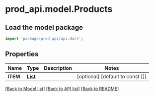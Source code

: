 # prod_api.model.Products

## Load the model package
```dart
import 'package:prod_api/api.dart';
```

## Properties
Name | Type | Description | Notes
------------ | ------------- | ------------- | -------------
**ITEM** | [**List<Product>**](Product.md) |  | [optional] [default to const []]

[[Back to Model list]](../README.md#documentation-for-models) [[Back to API list]](../README.md#documentation-for-api-endpoints) [[Back to README]](../README.md)


